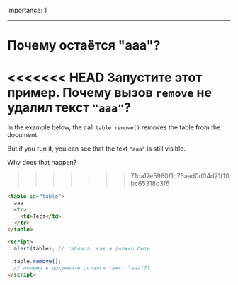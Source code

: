 importance: 1

---

# Почему остаётся "aaa"?

<<<<<<< HEAD
Запустите этот пример. Почему вызов `remove` не удалил текст `"aaa"`?
=======
In the example below, the call `table.remove()` removes the table from the document.

But if you run it, you can see that the text `"aaa"` is still visible.

Why does that happen?
>>>>>>> 71da17e5960f1c76aad0d04d21f10bc65318d3f6

```html height=100 run
<table id="table">
  aaa
  <tr>
    <td>Тест</td>
  </tr>
</table>

<script>
  alert(table); // таблица, как и должно быть

  table.remove();
  // почему в документе остался текст "ааа"??
</script>
```
